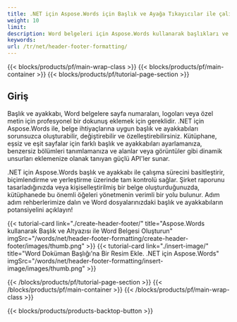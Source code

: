 ```yaml
---
title: .NET için Aspose.Words için Başlık ve Ayağa Tıkayıcılar ile çalışmak 
weight: 10
limit:
description: Word belgeleri için Aspose.Words kullanarak başlıkları ve ayakkabıları nasıl oluşturulacağını, değiştirileceğini ve biçimlendirileceğini öğrenin.
keywords:
url: /tr/net/header-footer-formatting/
---
```

{{< blocks/products/pf/main-wrap-class >}}
{{< blocks/products/pf/main-container >}}
{{< blocks/products/pf/tutorial-page-section >}}

## Giriş
  
Başlık ve ayakkabı, Word belgelere sayfa numaraları, logoları veya özel metin için profesyonel bir dokunuş eklemek için gereklidir. .NET için Aspose.Words ile, belge ihtiyaçlarına uygun başlık ve ayakkabıları sorunsuzca oluşturabilir, değiştirebilir ve özelleştirebilirsiniz. Kütüphane, eşsiz ve eşit sayfalar için farklı başlık ve ayakkabıları ayarlamanıza, benzersiz bölümleri tanımlamanıza ve alanlar veya görüntüler gibi dinamik unsurları eklemenize olanak tanıyan güçlü API'ler sunar.  

.NET için Aspose.Words başlık ve ayakkabı ile çalışma sürecini basitleştirir, biçimlendirme ve yerleştirme üzerinde tam kontrolü sağlar. Şirket raporunu tasarladığınızda veya kişiselleştirilmiş bir belge oluşturduğunuzda, kütüphanede bu önemli öğeleri yönetmenin verimli bir yolu bulunur. Adım adım rehberlerimize dalın ve Word dosyalarınızdaki başlık ve ayakkabıların potansiyelini açıklayın!  

{{< tutorial-card link="./create-header-footer/" title="Aspose.Words kullanarak Başlık ve Altyazısı ile Word Belgesi Oluşturun" imgSrc="/words/net/header-footer-formatting/create-header-footer/images/thumb.png" >}}
{{< tutorial-card link="./insert-image/" title="Word Doküman Başlığı'na Bir Resim Ekle. .NET için Aspose.Words" imgSrc="/words/net/header-footer-formatting/insert-image/images/thumb.png" >}}

{{< /blocks/products/pf/tutorial-page-section >}}
{{< /blocks/products/pf/main-container >}}
{{< /blocks/products/pf/main-wrap-class >}}

{{< blocks/products/products-backtop-button >}}
